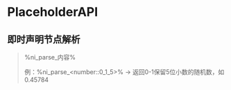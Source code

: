 # PlaceholderAPI

## 即时声明节点解析

> %ni\_parse\_内容%
>
> 例：%ni\_parse\_\<number::0\_1\_5>% -> 返回0-1保留5位小数的随机数，如0.45784
